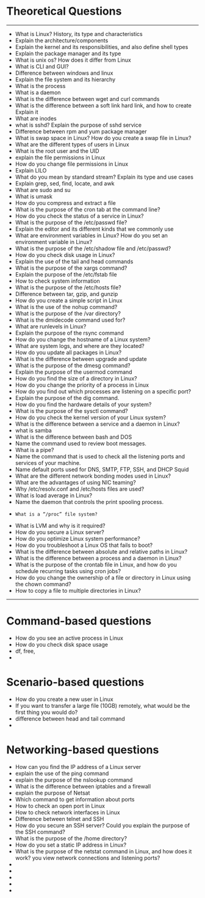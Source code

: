 # Theoretical Questions
--- 

- What is Linux? History, its type and characteristics 
- Explain the architecture/components
- Explain the kernel and its responsibilities, and also define shell types
- Explain the package manager and its type
- What is unix os? How does it differ from Linux
- What is CLI and GUI?
- Difference between windows and linux
- Explain the file system and its hierarchy
- What is the process
- What is a daemon
- What is the difference between wget and curl commands
- What is the difference between a soft link hard link, and how to create Explain it
- What are inodes
- what is sshd? Explain the purpose of sshd service
- Difference between rpm and yum package manager
- What is swap space in Linux? How do you create a swap file in Linux?
- What are the different types of users in Linux
- What is the root user and the UID
- explain the file permissions in Linux
- How do you change file permissions in Linux
- Explain LILO
- What do you mean by standard stream? Explain its type and use cases
- Explain grep, sed, find, locate, and awk
- What are sudo and su
- What is umask
- How do you compress and extract a file
- What is the purpose of the cron tab at the command line?
- How do you check the status of a service in Linux?
- What is the purpose of the /etc/passwd file?
- Explain the editor and its different kinds that we commonly use
- What are environment variables in Linux? How do you set an environment variable in Linux?
- What is the purpose of the /etc/shadow file and /etc/passwd?
- How do you check disk usage in Linux?
- Explain the use of the tail and head commands
- What is the purpose of the xargs command?
- Explain the purpose of the /etc/fstab file
- How to check system information
- What is the purpose of the /etc/hosts file?
- Difference between tar, gzip, and gunzip
- How do you create a simple script in Linux
- What is the use of the nohup command?
- What is the purpose of the /var directory?
- What is the dmidecode command used for?
- What are runlevels in Linux?
- Explain the purpose of the rsync command
- How do you change the hostname of a Linux system?
- What are system logs, and where are they located?
- How do you update all packages in Linux?
- What is the difference between upgrade and update
- What is the purpose of the dmesg command?
- Explain the purpose of the usermod command
- How do you find the size of a directory in Linux?
- How do you change the priority of a process in
Linux
- How do you find out which processes are listening
on a specific port?
- Explain the purpose of the dig command.
- How do you find the hardware details of your
system?
- What is the purpose of the sysctl command?
- How do you check the kernel version of your Linux
system?
- What is the difference between a service and a
daemon in Linux?
- what is samba
- What is the difference between bash and DOS
- Name the command used to review boot messages.
-  What is a pipe?
-   Name the command that is used to check all the listening
 ports and services of your machine.
- Name default ports used for DNS, SMTP, FTP, SSH, and DHCP
   Squid
-  What are the different network bonding modes used in Linux?
-  What are the advantages of using NIC teaming?
-   Why /etc/resolv.conf and /etc/hosts files are used?
-    What is load average in Linux?
-    Name the daemon that controls the print spooling process.
-     What is a “/proc” file system?
- What is LVM and why is it required?
-  How do you secure a Linux server?
-   How do you optimize Linux system performance?
-   How do you troubleshoot a Linux OS that fails to boot?
-   What is the difference between absolute and relative paths in 
Linux?
-  What is the difference between a process and a daemon in Linux?
-   What is the purpose of the crontab file in Linux, and how do you 
schedule recurring tasks using cron jobs?
- How do you change the ownership of a file or directory in Linux 
using the chown command?
- How to copy a file to multiple directories in Linux?



  
---

# Command-based questions
- How do you see an active process in Linux
- How do you check disk space usage
- df, free,
-



# Scenario-based questions
- How do you create a new user in Linux
- If you want to transfer a large file (10GB) remotely, what would be the first thing you would do?
- difference between head and tail command
- 






# Networking-based questions
- How can you find the IP address of a Linux server
- explain the use of the ping command
- explain the purpose of the nslookup command
- What is the difference between iptables and a firewall
- explain the purpose of Netsat
- Which command to get information about ports
- How to check an open port in Linux
- How to check network interfaces in Linux
- Difference between telnet and SSH
- How do you secure an SSH server? Could you explain the purpose of the SSH command?
- What is the purpose of the /home directory?
- How do you set a static IP address in Linux?
- What is the purpose of the netstat command in Linux, and how does it work? 
  you view network connections and listening ports?
-  
- 
- 
- 
- 


